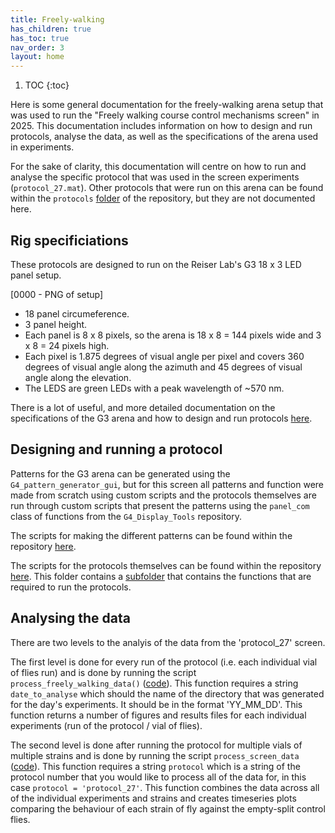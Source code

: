 ```yaml
---
title: Freely-walking
has_children: true
has_toc: true
nav_order: 3
layout: home
---
```


1. TOC
{:toc}

Here is some general documentation for the freely-walking arena setup that was used to run the "Freely walking course control mechanisms screen" in 2025. This documentation includes information on how to design and run protocols, analyse the data, as well as the specifications of the arena used in experiments. 

For the sake of clarity, this documentation will centre on how to run and analyse the specific protocol that was used in the screen experiments (`protocol_27.mat`). Other protocols that were run on this arena can be found within the `protocols` [folder](https://github.com/leburnett/freely-walking-optomotor/tree/main/protocols) of the repository, but they are not documented here.

## Rig specificiations
These protocols are designed to run on the Reiser Lab's G3 18 x 3 LED panel setup.

[0000 - PNG of setup]

- 18 panel circumeference.
- 3 panel height. 
- Each panel is 8 x 8 pixels, so the arena is 18 x 8 = 144 pixels wide and 3 x 8 = 24 pixels high.
- Each pixel is 1.875 degrees of visual angle per pixel and covers 360 degrees of visual angle along the azimuth and 45 degrees of visual angle along the elevation.
- The LEDS are green LEDs with a peak wavelength of ~570 nm. 

There is a lot of useful, and more detailed documentation on the specifications of the G3 arena and how to design and run protocols [here](https://reiserlab.github.io/Modular-LED-Display/Generation%203/Software/docs/g3_user-guide.html).  

## Designing and running a protocol

Patterns for the G3 arena can be generated using the `G4_pattern_generator_gui`, but for this screen all patterns and function were made from scratch using custom scripts and the protocols themselves are run through custom scripts that present the patterns using the `panel_com` class of functions from the `G4_Display_Tools` repository.

The scripts for making the different patterns can be found within the repository [here](https://github.com/leburnett/freely-walking-optomotor/tree/main/script_to_make_patterns). 

The scripts for the protocols themselves can be found within the repository [here](https://github.com/leburnett/freely-walking-optomotor/tree/main/protocols). This folder contains a [subfolder](https://github.com/leburnett/freely-walking-optomotor/tree/main/protocols/protocol_functions) that contains the functions that are required to run the protocols. 


## Analysing the data

There are two levels to the analyis of the data from the 'protocol_27' screen. 

The first level is done for every run of the protocol (i.e. each individual vial of flies run) and is done by running the script `process_freely_walking_data()` ([code](https://github.com/leburnett/freely-walking-optomotor/blob/processing_computer/processing_functions/process_freely_walking_data.m)). This function requires a string `date_to_analyse` which should the name of the directory that was generated for the day's experiments. It should be in the format 'YY_MM_DD'. This function returns a number of figures and results files for each individual experiments (run of the protocol / vial of flies). 

The second level is done after running the protocol for multiple vials of multiple strains and is done by running the script `process_screen_data` ([code](https://github.com/leburnett/freely-walking-optomotor/blob/processing_computer/processing_functions/process_screen_data.m)). This function requires a string `protocol` which is a string of the protocol number that you would like to process all of the data for, in this case `protocol = 'protocol_27'`. This function combines the data across all of the individual experiments and strains and creates timeseries plots comparing the behaviour of each strain of fly against the empty-split control flies. 